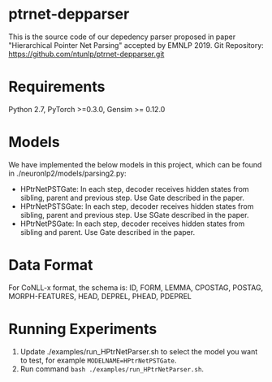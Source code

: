 # ptrnet-depparser
This is the source code of our depedency parser proposed in paper "Hierarchical Pointer Net Parsing" accepted by EMNLP 2019.
Git Repository: https://github.com/ntunlp/ptrnet-depparser.git

# Requirements
Python 2.7, PyTorch >=0.3.0, Gensim >= 0.12.0

# Models
We have implemented the below models in this project, which can be found in ./neuronlp2/models/parsing2.py:
- HPtrNetPSTGate: In each step, decoder receives hidden states from sibling, parent and previous step. Use Gate described in the paper.
- HPtrNetPSTSGate: In each step, decoder receives hidden states from sibling, parent and previous step. Use SGate described in the paper.
- HPtrNetPSGate: In each step, decoder receives hidden states from sibling and parent. Use Gate described in the paper.

# Data Format
For CoNLL-x format, the schema is:
ID, FORM, LEMMA, CPOSTAG, POSTAG, MORPH-FEATURES, HEAD, DEPREL, PHEAD, PDEPREL

# Running Experiments
1. Update ./examples/run_HPtrNetParser.sh to select the model you want to test, for example `MODELNAME=HPtrNetPSTGate`.
2. Run command `bash ./examples/run_HPtrNetParser.sh`.

